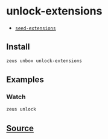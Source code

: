 
unlock-extensions
====================









* [`seed-extensions`](seed-extensions.md)




## Install
```bash
zeus unbox unlock-extensions
```
## Examples
### Watch
```bash
zeus unlock
```











## [Source](https://github.com/liquidapps-io/zeus-sdk/tree/master/boxes/groups/core/unlock-extensions)